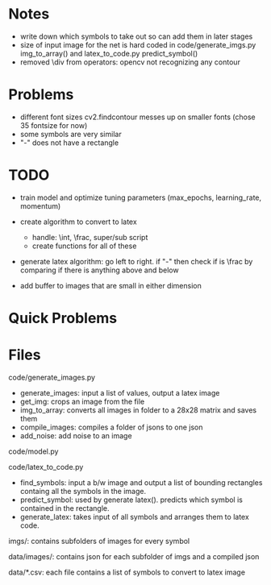 # Notes

- write down which symbols to take out so can add them in later stages
- size of input image for the net is hard coded in code/generate_imgs.py img_to_array() and latex_to_code.py predict_symbol()
- removed \div from operators: opencv not recognizing any contour

# Problems

- different font sizes cv2.findcontour messes up on smaller fonts 
(chose 35 fontsize for now)
- some symbols are very similar
- "-" does not have a rectangle

# TODO

- train model and optimize tuning parameters (max_epochs, learning_rate, momentum)
- create algorithm to convert to latex
    - handle: \int, \frac, super/sub script
    - create functions for all of these

- generate latex algorithm: go left to right. if "-" then check if is \frac by comparing if there is anything above and below

- add buffer to images that are small in either dimension

# Quick Problems

# Files

code/generate_images.py

- generate_images: input a list of values, output a latex image
- get_img: crops an image from the file
- img_to_array: converts all images in folder to a 28x28 matrix and saves them
- compile_images: compiles a folder of jsons to one json
- add_noise: add noise to an image

code/model.py

code/latex_to_code.py

- find_symbols: input a b/w image and output a list of bounding rectangles containg all the symbols in the image.
- predict_symbol: used by generate latex(). predicts which symbol is contained in the rectangle.
- generate_latex: takes input of all symbols and arranges them to latex code.

imgs/: contains subfolders of images for every symbol

data/images/: contains json for each subfolder of imgs and a compiled json

data/*.csv: each file contains a list of symbols to convert to latex image

